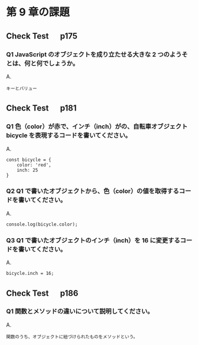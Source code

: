# 第 9 章の課題

## Check Test 　 p175

### Q1 JavaScript のオブジェクトを成り立たせる大きな 2 つのようそとは、何と何でしょうか。

A.

    キーとバリュー

## Check Test 　 p181

### Q1 色（color）が赤で、インチ（inch）がの、自転車オブジェクト bicycle を表現するコードを書いてください。

A.

    const bicycle = {
    	color: 'red',
    	inch: 25
    }

### Q2 Q1 で書いたオブジェクトから、色（color）の値を取得するコードを書いてください。

A.

    console.log(bicycle.color);

### Q3 Q1 で書いたオブジェクトのインチ（inch）を 16 に変更するコードを書いてください。

A.

    bicycle.inch = 16;

## Check Test 　 p186

### Q1 関数とメソッドの違いについて説明してください。

A.

    関数のうち、オブジェクトに紐づけられたものをメソッドという。
